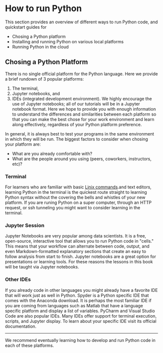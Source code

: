 # How to run Python

This section provides an overview of different ways to run Python code, and quickstart guides for

- Chosing a Python platform
- Installing and running Python on various local platforms
- Running Python in the cloud

## Chosing a Python Platform

There is no single official platform for the Python language. Here we provide a brief rundown of 3 popular platforms:

1. The terminal,
2. Jupyter notebooks, and
3. IDEs (integrated development environment).
   We highly encourage the use of Jupyter notebooks; all of our tutorials will be in a Jupyter notebook format. Here we hope to provide you with enough information to understand the differences and similarities between each platform so that you can make the best chose for your work environment and learn along effectively, regardless of your Python platform preference.

In general, it is always best to test your programs in the same environment in which they will be run. The biggest factors to consider when chosing your platform are:

- What are you already comfortable with?
- What are the people around you using (peers, coworkers, instructors, etc)?

### Terminal

For learners who are familiar with basic [Linix commands](https://cheatography.com/davechild/cheat-sheets/linux-command-line/).and text editors, learning Python in the terminal is the quickest route straight to learning Python syntax without the covering the bells and whistles of your new platform. If you are runing Python on a super computer, through an HTTP request, or ssh tunneling you might want to consider learning in the terminal.

### Jupyter Session

Jupyter Notebooks are very popular among data scientists. It is a free, open-source, interactive tool that allows you to run Python code in "cells." This means that your workflow can alternate between code, output, and even Markdown-formatted explanatory sections that create an easy to follow analysis from start to finish. Jupyter notebooks are a great option for presentations or learning tools. For these reasons the lessons in this book will be taught via Jupyter notebooks.

### Other IDEs

If you already code in other languages you might already have a favorite IDE that will work just as well in Python. Spyder is a Python specific IDE that comes with the Anaconda download. It is perhaps the most familiar IDE if you are coming from languages such as Matlab that have a language specific platform and display a list of variables. PyCharm and Visual Studio Code are also popular IDEs. Many IDEs offer support for terminal execution, scripts, and Jupyter display. To learn about your specific IDE visit its official documentation.

---

We recommend eventually learning how to develop and run Python code in each of these platforms.
